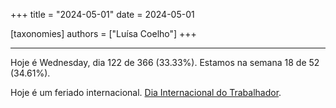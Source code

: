 +++
title = "2024-05-01"
date = 2024-05-01

[taxonomies]
authors = ["Luísa Coelho"]
+++

---

Hoje é Wednesday, dia 122 de 366 (33.33%). Estamos na semana 18 de 52 (34.61%).

Hoje é um feriado internacional. [Dia Internacional do Trabalhador](https://pt.wikipedia.org/wiki/Dia_do_Trabalhador).
